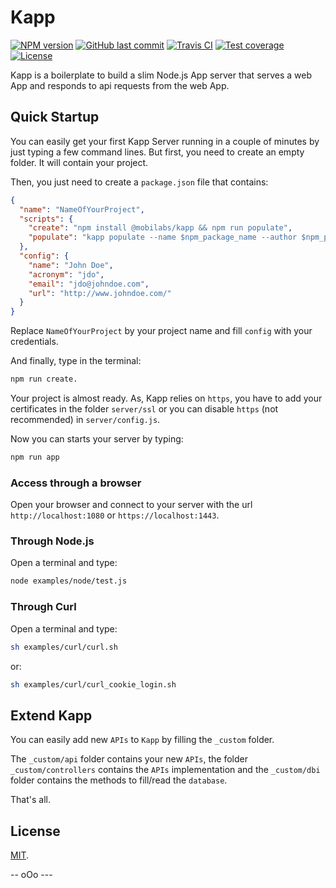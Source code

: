 # Kapp

[![NPM version][npm-image]][npm-url]
[![GitHub last commit][commit-image]][commit-url]
[![Travis CI][travis-image]][travis-url]
[![Test coverage][coveralls-image]][coveralls-url]
[![License][license-image]](LICENSE.md)
<!-- [![Dependencies status][dependencies-image]][dependencies-url]
[![Dev Dependencies status][devdependencies-image]][devdependencies-url] -->

Kapp is a boilerplate to build a slim Node.js App server that serves a web App and responds to api requests from the web App.


## Quick Startup

You can easily get your first Kapp Server running in a couple of minutes by just typing a few command lines. But first, you need to create an empty folder. It will contain your project.

Then, you just need to create a `package.json` file that contains:

```json
{
  "name": "NameOfYourProject",
  "scripts": {
    "create": "npm install @mobilabs/kapp && npm run populate",
    "populate": "kapp populate --name $npm_package_name --author $npm_package_config_name --acronym $npm_package_config_acronym --email $npm_package_config_email --url $npm_package_config_url && npm install"
  },
  "config": {
    "name": "John Doe",
    "acronym": "jdo",
    "email": "jdo@johndoe.com",
    "url": "http://www.johndoe.com/"
  }
}
```
Replace `NameOfYourProject` by your project name and fill `config` with your credentials.

And finally, type in the terminal:

```bash
npm run create.
```

Your project is almost ready. As, Kapp relies on `https`, you have to add your certificates in the folder `server/ssl` or you can disable `https` (not recommended) in `server/config.js`.

Now you can starts your server by typing:

```bash
npm run app
```

### Access through a browser

Open your browser and connect to your server with the url `http://localhost:1080` or `https://localhost:1443`.


### Through Node.js

Open a terminal and type:

```bash
node examples/node/test.js
```


### Through Curl

Open a terminal and type:

```bash
sh examples/curl/curl.sh
```

or:

```bash
sh examples/curl/curl_cookie_login.sh
```

## Extend Kapp

You can easily add new `APIs` to `Kapp` by filling the `_custom` folder.

The `_custom/api` folder contains your new `APIs`, the folder `_custom/controllers` contains the `APIs` implementation and the `_custom/dbi` folder contains the methods to fill/read the `database`.


That's all.


## License

[MIT](LICENSE.md).

<!--- URls -->

[npm-image]: https://img.shields.io/npm/v/@mobilabs/kapp.svg?logo=npm&logoColor=fff&label=NPM+package
[release-image]: https://img.shields.io/github/release/jclo/kapp.svg?include_prereleases
[commit-image]: https://img.shields.io/github/last-commit/jclo/kapp.svg?logo=github
[travis-image]: https://img.shields.io/travis/com/jclo/kapp.svg?logo=travis-ci&logoColor=fff
[coveralls-image]: https://img.shields.io/coveralls/jclo/kapp/master.svg?&logo=coveralls
[dependencies-image]: https://david-dm.org/jclo/kapp/status.svg?theme=shields.io
[devdependencies-image]: https://david-dm.org/jclo/kapp/dev-status.svg?theme=shields.io
[npm-bundle-size-image]: https://img.shields.io/bundlephobia/minzip/@mobilabs/kapp.svg
[license-image]: https://img.shields.io/npm/l/@mobilabs/kapp.svg

[npm-url]: https://www.npmjs.com/package/@mobilabs/kapp
[release-url]: https://github.com/jclo/kapp/tags
[commit-url]: https://github.com/jclo/kapp/commits/master
[travis-url]: https://app.travis-ci.com/jclo/kapp
[coveralls-url]: https://coveralls.io/github/jclo/kapp?branch=master
[dependencies-url]: https://david-dm.org/jclo/kapp
[devdependencies-url]: https://david-dm.org/jclo/kapp?type=dev
[license-url]: http://opensource.org/licenses/MIT
[npm-bundle-size-url]: https://img.shields.io/bundlephobia/minzip/@mobilabs/kapp

-- oOo ---
